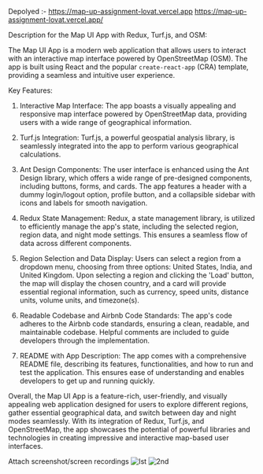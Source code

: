 Depolyed :- https://map-up-assignment-lovat.vercel.app
https://map-up-assignment-lovat.vercel.app/


Description for the Map UI App with Redux, Turf.js, and OSM:

The Map UI App is a modern web application that allows users to interact with an interactive map interface powered by OpenStreetMap (OSM). The app is built using React and the popular `create-react-app` (CRA) template, providing a seamless and intuitive user experience.

Key Features:

1. Interactive Map Interface:
   The app boasts a visually appealing and responsive map interface powered by OpenStreetMap data, providing users with a wide range of geographical information.

2. Turf.js Integration:
   Turf.js, a powerful geospatial analysis library, is seamlessly integrated into the app to perform various geographical calculations.

3. Ant Design Components:
   The user interface is enhanced using the Ant Design library, which offers a wide range of pre-designed components, including buttons, forms, and cards. The app features a header with a dummy login/logout option, profile button, and a collapsible sidebar with icons and labels for smooth navigation.

4. Redux State Management:
   Redux, a state management library, is utilized to efficiently manage the app's state, including the selected region, region data, and night mode settings. This ensures a seamless flow of data across different components.

5. Region Selection and Data Display:
   Users can select a region from a dropdown menu, choosing from three options: United States, India, and United Kingdom. Upon selecting a region and clicking the 'Load' button, the map will display the chosen country, and a card will provide essential regional information, such as currency, speed units, distance units, volume units, and timezone(s).

6. Readable Codebase and Airbnb Code Standards:
   The app's code adheres to the Airbnb code standards, ensuring a clean, readable, and maintainable codebase. Helpful comments are included to guide developers through the implementation.

7. README with App Description:
   The app comes with a comprehensive README file, describing its features, functionalities, and how to run and test the application. This ensures ease of understanding and enables developers to get up and running quickly.

Overall, the Map UI App is a feature-rich, user-friendly, and visually appealing web application designed for users to explore different regions, gather essential geographical data, and switch between day and night modes seamlessly. With its integration of Redux, Turf.js, and OpenStreetMap, the app showcases the potential of powerful libraries and technologies in creating impressive and interactive map-based user interfaces.

 Attach screenshot/screen recordings
![Ist](https://github.com/Ashu6200/MapUp-Assignment/assets/109691178/fa2521e3-d0fe-460c-9ace-78781f6e07c2)
![2nd](https://github.com/Ashu6200/MapUp-Assignment/assets/109691178/ee46f5e6-77e3-4671-9df5-ad4b6553868e)
